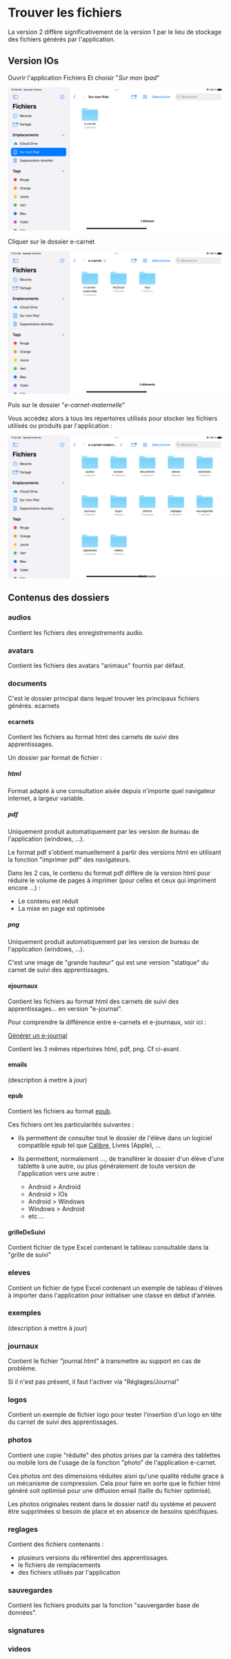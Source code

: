 # Trouver les fichiers

La version 2 diffère significativement de la version 1 par le lieu de stockage des fichiers générés par l'application.

## Version IOs

Ouvrir l'application Fichiers
Et choisir "*Sur mon Ipad*"

![Sur mon IPad](screenshots/2023-02-04-10-59-25.png)

Cliquer sur le dossier e-carnet

![Dossier e-carnet sur iOs](screenshots/2023-02-04-11-01-16.png)

Puis sur le dossier "*e-carnet-maternelle*"

Vous accédez alors à tous les répertoires utilisés pour stocker les fichiers utilisés ou produits par l'application :

![Les dossiers e-carnet](screenshots/2023-02-04-11-03-50.png)

## Contenus des dossiers

### audios

Contient les fichiers des enregistrements audio.

### avatars

Contient les fichiers des avatars "animaux" fournis par défaut.

### documents

C'est le dossier principal dans lequel trouver les principaux fichiers générés.
ecarnets

#### ecarnets

Contient les fichiers au format html des carnets de suivi des apprentissages. 

Un dossier par format de fichier : 

##### html

Format adapté à une consultation aisée depuis n'importe quel navigateur internet, a largeur variable.

##### pdf

Uniquement produit automatiquement par les version de bureau de l'application (windows, ...).

Le format pdf s'obtient manuellement à partir des versions html en utilisant la fonction "imprimer pdf" des navigateurs.

Dans les 2 cas, le contenu du format pdf diffère de la version html pour réduire le volume de pages à imprimer (pour celles et ceux qui impriment encore ...) : 

- Le contenu est réduit
- La mise en page est optimisée
  

##### png

Uniquement produit automatiquement par les version de bureau de l'application (windows, ...).

C'est une image de "grande hauteur" qui est une version "statique" du carnet de suivi des apprentissages.

#### ejournaux

Contient les fichiers au format html des carnets de suivi des apprentissages... en version "e-journal".

Pour comprendre la différence entre e-carnets et e-journaux, voir ici : 

[Générer un e-journal](https://e-carnetv2.readthedocs.io/fr/latest/22-MesEleves/#generer_un_e-journal)

Contient les 3 mêmes répertoires html, pdf, png. Cf ci-avant.

#### emails

(description à mettre à jour)

#### epub

Contient les fichiers au format [epub](https://fr.wikipedia.org/wiki/EPUB_(format)).

Ces fichiers ont les particularités suivantes : 

- Ils permettent de consulter tout le dossier de l'élève dans un logiciel compatible epub tel que [Calibre](https://calibre-ebook.com/), Livres (Apple), ...
- Ils permettent, normalement ...,  de transférer le dossier d'un élève d'une tablette à une autre, ou plus généralement de toute version de l'application vers une autre : 
  
  - Android > Android
  - Android > IOs
  - Android > Windows 
  - Windows > Android 
  - etc ...

#### grilleDeSuivi

Contient fichier de type Excel contenant le tableau consultable dans la "grille de suivi"

### eleves

Contient un fichier de type Excel contenant un exemple de tableau d'élèves à importer dans l'application pour initialiser une classe en début d'année.

### exemples

(description à mettre à jour)

### journaux

Contient le fichier "journal.html" à transmettre au support en cas de problème.

Si il n'est pas présent, il faut l'activer via "Réglages/Journal"

### logos

Contient un exemple de fichier logo pour tester l'insertion d'un logo en tête du carnet de suivi des apprentissages.

### photos

Contient une copie "réduite" des photos prises par la caméra des tablettes ou mobile lors de l'usage de la fonction "photo" de l'application e-carnet.

Ces photos ont des dimensions réduites aisni qu'une qualité réduite grace à un mécanisme de compression. Cela pour faire en sorte que le fichier html généré soit optimisé pour une diffusion email (taille du fichier optimisé).

Les photos originales restent dans le dossier natif du système et peuvent être supprimées si besoin de place et en absence de besoins spécifiques.

### reglages

Contient des fichiers contenants :

- plusieurs versions du référentiel des apprentissages.
- le fichiers de remplacements
- des fichiers utilisés par l'application

### sauvegardes

Contient les fichiers produits par la fonction "sauvergarder base de données".

### signatures



### videos

